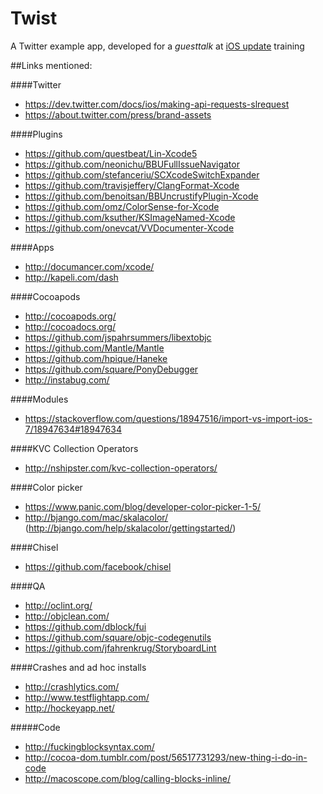Twist
=====

A Twitter example app, developed for a *guesttalk* at [iOS update](http://www.itfactory.hu/Info/iosu) training

##Links mentioned:

####Twitter

* https://dev.twitter.com/docs/ios/making-api-requests-slrequest
* https://about.twitter.com/press/brand-assets

####Plugins

* https://github.com/questbeat/Lin-Xcode5
* https://github.com/neonichu/BBUFullIssueNavigator
* https://github.com/stefanceriu/SCXcodeSwitchExpander
* https://github.com/travisjeffery/ClangFormat-Xcode
* https://github.com/benoitsan/BBUncrustifyPlugin-Xcode
* https://github.com/omz/ColorSense-for-Xcode
* https://github.com/ksuther/KSImageNamed-Xcode
* https://github.com/onevcat/VVDocumenter-Xcode

####Apps

* http://documancer.com/xcode/
* http://kapeli.com/dash

####Cocoapods

* http://cocoapods.org/
* http://cocoadocs.org/
* https://github.com/jspahrsummers/libextobjc
* https://github.com/Mantle/Mantle
* https://github.com/hpique/Haneke
* https://github.com/square/PonyDebugger
* http://instabug.com/

####Modules

* https://stackoverflow.com/questions/18947516/import-vs-import-ios-7/18947634#18947634

####KVC Collection Operators

* http://nshipster.com/kvc-collection-operators/

####Color picker

* https://www.panic.com/blog/developer-color-picker-1-5/
* http://bjango.com/mac/skalacolor/ (http://bjango.com/help/skalacolor/gettingstarted/)

####Chisel

* https://github.com/facebook/chisel

####QA

* http://oclint.org/
* http://objclean.com/
* https://github.com/dblock/fui
* https://github.com/square/objc-codegenutils
* https://github.com/jfahrenkrug/StoryboardLint

####Crashes and ad hoc installs

* http://crashlytics.com/
* http://www.testflightapp.com/
* http://hockeyapp.net/

#####Code

* http://fuckingblocksyntax.com/
* http://cocoa-dom.tumblr.com/post/56517731293/new-thing-i-do-in-code
* http://macoscope.com/blog/calling-blocks-inline/
